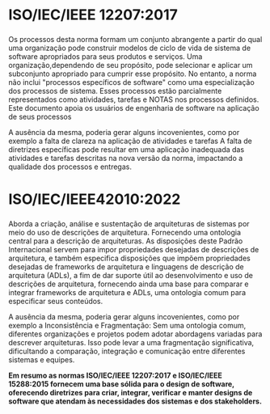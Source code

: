 # ISO/IEC/IEEE 12207:2017 <h3>
Os processos desta norma formam um conjunto abrangente a partir do qual uma organização pode
construir modelos de ciclo de vida de sistema de software apropriados para seus produtos e serviços. 
Uma organização,dependendo de seu propósito, pode selecionar e aplicar um subconjunto apropriado para cumprir esse propósito.
No entanto, a norma não inclui "processos específicos de software" como uma especialização dos processos de sistema. 
Esses processos estão parcialmente representados como atividades, tarefas e NOTAS nos processos definidos. 
Este documento apoia os usuários de engenharia de software na aplicação de seus processos

A ausência da mesma, poderia gerar alguns incovenientes, como por exemplo a falta de clareza na aplicação de atividades e tarefas 
A falta de diretrizes específicas pode resultar em uma aplicação inadequada das atividades e tarefas descritas na nova versão da norma, impactando a qualidade dos processos e entregas.


# ISO/IEC/IEEE42010:2022  <h3>
Aborda a criação, análise e sustentação de arquiteturas de sistemas por meio do uso de descrições de arquitetura. 
Fornecendo uma ontologia central para a descrição de arquiteturas. 
As disposições deste Padrão Internacional servem para impor propriedades desejadas de descrições de arquitetura, 
e também especifica disposições que impõem propriedades desejadas de frameworks de arquitetura e linguagens de
descrição de arquitetura (ADLs), a fim de dar suporte útil ao desenvolvimento e uso de descrições de arquitetura, 
fornecendo ainda uma base para comparar e integrar frameworks de arquitetura e ADLs, uma ontologia comum para especificar seus conteúdos.

A ausência da mesma, poderia gerar alguns incovenientes, como por exemplo a Inconsistência e Fragmentação: 
Sem uma ontologia comum, diferentes organizações e projetos podem adotar abordagens variadas para descrever arquiteturas. 
Isso pode levar a uma fragmentação significativa, dificultando a comparação, integração e comunicação entre diferentes sistemas e equipes.

**Em resumo as normas ISO/IEC/IEEE 12207:2017 e ISO/IEC/IEEE 15288:2015 fornecem uma base sólida para o design de software, 
oferecendo diretrizes para criar, integrar, verificar e manter designs de software que atendam às necessidades dos sistemas e dos stakeholders.**

